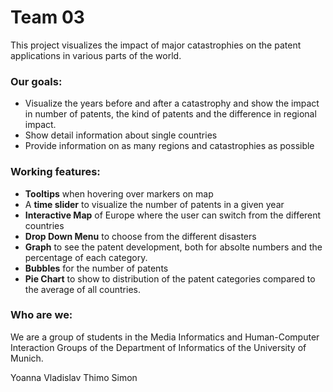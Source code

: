 # Team 03

This project visualizes the impact of major catastrophies on the patent applications in various parts of the world.

### Our goals:

- Visualize the years before and after a catastrophy and show the impact in number of patents, the kind of patents and the difference in regional impact.
- Show detail information about single countries
- Provide information on as many regions and catastrophies as possible


### Working features:


- **Tooltips** when hovering over markers on map
- A **time slider** to visualize the number of patents in a given year
- **Interactive Map** of Europe where the user can switch from the different countries 
- **Drop Down Menu** to choose from the different disasters
- **Graph** to see the patent development, both for absolte numbers and the percentage of each category. 
- **Bubbles** for the number of patents 
- **Pie Chart** to show to distribution of the patent categories compared to the average of all countries. 

### Who are we:

We are a group of students in the Media Informatics and Human-Computer Interaction Groups of the Department of Informatics of the University of Munich. 

Yoanna
Vladislav
Thimo
Simon

